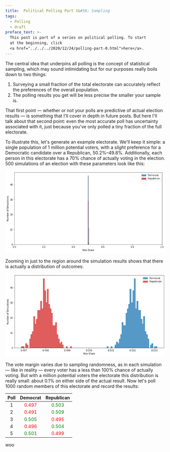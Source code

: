 ```yaml
---
title:  Political Polling Part 1&#58; Sampling
tags:
  - Polling
  - draft
preface_text: >-
  This post is part of a series on political polling. To start 
  at the beginning, click 
  <a href="../../../2020/12/24/polling-part-0.html">here</a>.
---
```


The central idea that underpins all polling is the concept of statistical sampling,
which may sound intimidating
but for our purposes really boils down to two things:

<!--more-->

1. Surveying a small fraction of the total electorate can accurately reflect
the preferences of the overall population.
2. The polling results you get will be less precise the smaller your
sample is.

That first point — whether or not your polls are 
predictive of actual election results — is something that I'll
cover in depth in future posts. But here I'll talk about that
second point: even the most accurate poll has uncertainty associated
with it, just because you've only polled a tiny fraction of the
full electorate.

To illustrate this, let's generate an example electorate. We'll keep
it simple: a single population of 1 million potential voters, with
a _slight_ preference for a Democratic candidate over a Republican, 
50.2%–49.8%. Additionally, each person in this electorate has a
70% chance of actually voting in the election. 500 simulations of
an election with these parameters look like this:

![election_results](/images/2020-12-28-polling-part-1/election_results.png)

Zooming in just to the region around the simulation results shows
that there is actually a distribution of outcomes:

![election_results_zoomed](/images/2020-12-28-polling-part-1/election_results_zoomed.png)

The vote margin varies due to sampling randomness, as in each simulation — like in reality — every
voter has a less than 100% chance of actually voting. But with a million potential voters
the electorate this distribution is really small: about 0.1% on either side
of the actual result. Now let's poll 1000 random members of this
electorate and record the results:

| Poll | Democrat | Republican |
|:----:|:--------:|:----------:|
|  1   |<span style="color: red">0.497</span>|<span style="color: green">0.503</span>|
|  2   |<span style="color: red">0.491</span>|<span style="color: green">0.509</span>|
|  3   |<span style="color: green">0.505</span>|<span style="color: red">0.495</span>|
|  4   |<span style="color: red">0.496</span>|<span style="color: green">0.504</span>|
|  5   |<span style="color: green">0.501</span>|<span style="color: red">0.499</span>|

woo